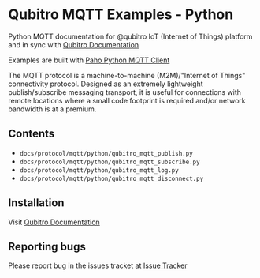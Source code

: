 Qubitro MQTT Examples - Python
================================

Python MQTT documentation for @qubitro IoT (Internet of Things) platform and in sync with [Qubitro Documentation](docs.qubitro.com)

Examples are built with [Paho Python MQTT Client](https://github.com/eclipse/paho.mqtt.python)

The MQTT protocol is a machine-to-machine (M2M)/"Internet of Things" connectivity protocol. Designed as an extremely lightweight publish/subscribe messaging transport, it is useful for connections with remote locations where a small code footprint is required and/or network bandwidth is at a premium.

Contents
--------

* `docs/protocol/mqtt/python/qubitro_mqtt_publish.py`
* `docs/protocol/mqtt/python/qubitro_mqtt_subscribe.py`
* `docs/protocol/mqtt/python/qubitro_mqtt_log.py`
* `docs/protocol/mqtt/python/qubitro_mqtt_disconnect.py`

Installation
------------

Visit [Qubitro Documentation](https://docs.qubitro.com/client-guides/setup-device/python)

Reporting bugs
------------

Please report bug in the issues tracket at [Issue Tracker](https://github.com/qubitro/qubitro-docs/issues)